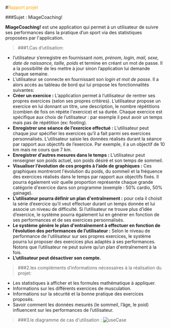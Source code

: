 #<span style="color:orange">Rapport projet</span>
 
 
###Sujet : MiageCoaching!

__MiageCoaching!__ est une application qui permet à un utilisateur de suivre ses performances dans la pratique d’un sport via des statistiques proposées par l'application.


>###1.Cas d’utilisation:
   
* l’utilisateur s’enregistre en fournissant _nom, prénom, login, mail, sexe, date de naissance, taille, poids_ et termine en créant un mot de passe. Il a la possibilité de les mettre à jour sinon l’application lui demande chaque semaine.
* L’utilisateur se connecte en fournissant son _login et mot de passe_. 
Il a alors accès au tableau de bord qui lui propose les fonctionnalités suivantes:
 * __Créer un exercice :__ L’application permet  à l’utilisateur de rentrer ses propres exercices (selon ses propres critères). L’utilisateur propose un exercice en lui donnant un titre, une description, le nombre répétitions (combien de fois on répète l'exercice) et sa durée. Chaque exercice est spécifique aux choix de l’utilisateur : par exemple il peut avoir un temps mais pas de répétition (ex: footing).
 * __Enregistrer une séance de l’exercice effectué :__ L’utilisateur peut chaque jour spécifier les exercices qu’il a fait parmi ses exercices personnalisés. L’utilisateur saisie les données réalisés durant la séance par rapport aux objectifs de l’exercice. Par exemple, il a un objectif de 10 km mais ne cours que 7 km.
 * __Enregistrer d’autres mesures dans le temps :__ L’utilisateur peut renseigner son poids actuel, son poids désiré et son temps de sommeil.
 * __Visualiser l’évolution de ces progrès à l’aide de graphiques :__ Ces graphiques montreront l'évolution du poids, du sommeil et la fréquence des exercices réalisés dans le temps par rapport aux objectifs fixés. Il pourra également voir quelle proportion représente chaque grande catégorie d'exercice dans son programme (exemple : 50% cardio, 50% gainage).
 * __L’utilisateur pourra définir un plan d'entraînement :__ pour cela il choisit la série d’exercice qu’il veut effectuer durant un temps donnée et lui associe un niveau de difficulté. Si l’utilisateur  ne trouve plus d’idée d’exercice, le système pourra également lui en générer en fonction de ses performances et de ses exercices personnalisés.
 * __Le système génère le plan d'entraînement à effectuer en fonction de l’évolution des performances de l’utilisateur :__ Selon le niveau de performance de l'utilisateur sur ses propres exercices, le système pourra lui proposer des exercices plus adaptés à ses performances. Notons que l’utilisateur ne peut suivre qu’un plan d'entraînement à la fois. 
 * __L’utilisateur peut désactiver son compte.__


>###2.les compléments d’informations nécessaires à la réalisation du projet:

* Les statistiques à afficher et les formules mathématique à appliquer.
* Informations sur les différents exercices de musculation.
* Informations sur la sécurité et la bonne pratique des exercices proposés.
* Savoir comment les données mesurés (le sommeil, l’âge, le poid)  influencent sur les performances de l’utilisateur.

>###3.le diagramme de cas d'utilisation :
![useCase](http://img4.hostingpics.net/pics/561602UseCase.png)




